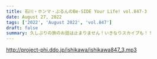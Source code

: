 ```yaml
---
title: 石川・ホンマ・ぶるんのBe-SIDE Your Life! vol.847-3
date: August 27, 2022
tags: ['2022', 'August 2022', 'vol.847']
draft: false
summary: 久しぶりの旅のお話は止まりません！いきなりスカイプも！！
---
```


http://project-phi.ddo.jp/ishikawa/ishikawa847_3.mp3
